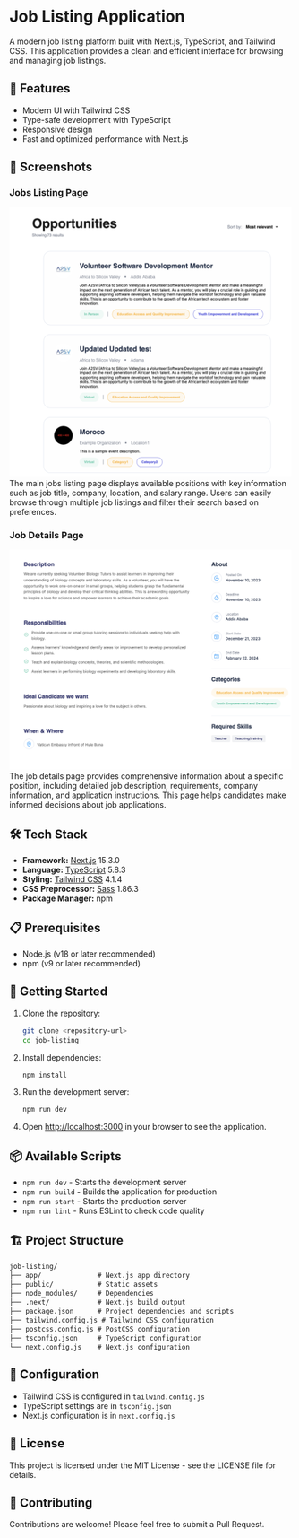 # Job Listing Application

A modern job listing platform built with Next.js, TypeScript, and Tailwind CSS. This application provides a clean and efficient interface for browsing and managing job listings.

## 🚀 Features

- Modern UI with Tailwind CSS
- Type-safe development with TypeScript
- Responsive design
- Fast and optimized performance with Next.js

## 📸 Screenshots

### Jobs Listing Page
![Jobs Listing Page](screenshot2.png)
The main jobs listing page displays available positions with key information such as job title, company, location, and salary range. Users can easily browse through multiple job listings and filter their search based on preferences.

### Job Details Page
![Job Details Page](screenshot1.png)
The job details page provides comprehensive information about a specific position, including detailed job description, requirements, company information, and application instructions. This page helps candidates make informed decisions about job applications.

## 🛠️ Tech Stack

- **Framework:** [Next.js](https://nextjs.org/) 15.3.0
- **Language:** [TypeScript](https://www.typescriptlang.org/) 5.8.3
- **Styling:** [Tailwind CSS](https://tailwindcss.com/) 4.1.4
- **CSS Preprocessor:** [Sass](https://sass-lang.com/) 1.86.3
- **Package Manager:** npm

## 📋 Prerequisites

- Node.js (v18 or later recommended)
- npm (v9 or later recommended)

## 🚀 Getting Started

1. Clone the repository:
   ```bash
   git clone <repository-url>
   cd job-listing
   ```

2. Install dependencies:
   ```bash
   npm install
   ```

3. Run the development server:
   ```bash
   npm run dev
   ```

4. Open [http://localhost:3000](http://localhost:3000) in your browser to see the application.

## 📦 Available Scripts

- `npm run dev` - Starts the development server
- `npm run build` - Builds the application for production
- `npm run start` - Starts the production server
- `npm run lint` - Runs ESLint to check code quality

## 🏗️ Project Structure

```
job-listing/
├── app/              # Next.js app directory
├── public/           # Static assets
├── node_modules/     # Dependencies
├── .next/            # Next.js build output
├── package.json      # Project dependencies and scripts
├── tailwind.config.js # Tailwind CSS configuration
├── postcss.config.js # PostCSS configuration
├── tsconfig.json     # TypeScript configuration
└── next.config.js    # Next.js configuration
```

## 🔧 Configuration

- Tailwind CSS is configured in `tailwind.config.js`
- TypeScript settings are in `tsconfig.json`
- Next.js configuration is in `next.config.js`

## 📝 License

This project is licensed under the MIT License - see the LICENSE file for details.

## 🤝 Contributing

Contributions are welcome! Please feel free to submit a Pull Request.
